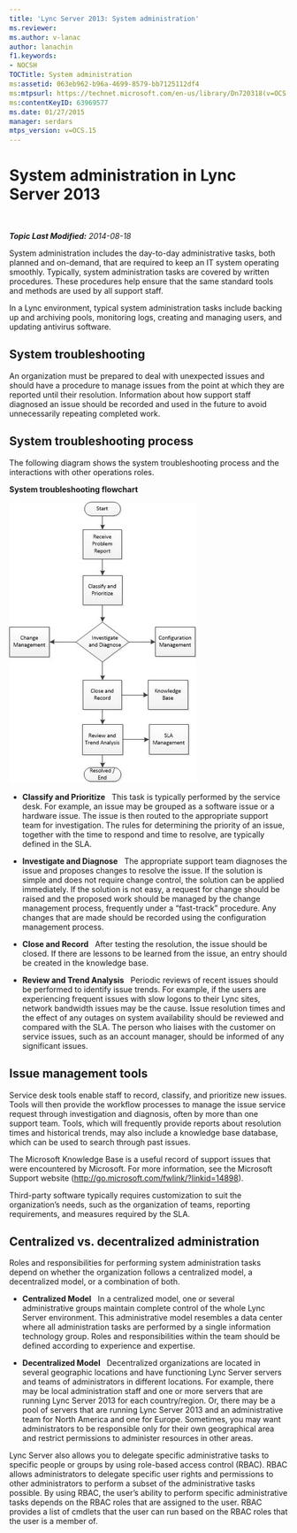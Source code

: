 ```yaml
---
title: 'Lync Server 2013: System administration'
ms.reviewer: 
ms.author: v-lanac
author: lanachin
f1.keywords:
- NOCSH
TOCTitle: System administration
ms:assetid: 063eb962-b96a-4699-8579-bb7125112df4
ms:mtpsurl: https://technet.microsoft.com/en-us/library/Dn720318(v=OCS.15)
ms:contentKeyID: 63969577
ms.date: 01/27/2015
manager: serdars
mtps_version: v=OCS.15
---
```


<div data-xmlns="http://www.w3.org/1999/xhtml">

<div class="topic" data-xmlns="http://www.w3.org/1999/xhtml" data-msxsl="urn:schemas-microsoft-com:xslt" data-cs="http://msdn.microsoft.com/">

<div data-asp="http://msdn2.microsoft.com/asp">

# System administration in Lync Server 2013

</div>

<div id="mainSection">

<div id="mainBody">

<span> </span>

_**Topic Last Modified:** 2014-08-18_

System administration includes the day-to-day administrative tasks, both planned and on-demand, that are required to keep an IT system operating smoothly. Typically, system administration tasks are covered by written procedures. These procedures help ensure that the same standard tools and methods are used by all support staff.

In a Lync environment, typical system administration tasks include backing up and archiving pools, monitoring logs, creating and managing users, and updating antivirus software.

<div>

## System troubleshooting

An organization must be prepared to deal with unexpected issues and should have a procedure to manage issues from the point at which they are reported until their resolution. Information about how support staff diagnosed an issue should be recorded and used in the future to avoid unnecessarily repeating completed work.

</div>

<div>

## System troubleshooting process

The following diagram shows the system troubleshooting process and the interactions with other operations roles.

**System troubleshooting flowchart**

![System Troubleshooting Flowchart](images/Dn720318.869d0b89-6473-4b1f-9d90-59604b4b8e98(OCS.15).jpg "System Troubleshooting Flowchart")

  - **Classify and Prioritize**   This task is typically performed by the service desk. For example, an issue may be grouped as a software issue or a hardware issue. The issue is then routed to the appropriate support team for investigation. The rules for determining the priority of an issue, together with the time to respond and time to resolve, are typically defined in the SLA.

  - **Investigate and Diagnose**   The appropriate support team diagnoses the issue and proposes changes to resolve the issue. If the solution is simple and does not require change control, the solution can be applied immediately. If the solution is not easy, a request for change should be raised and the proposed work should be managed by the change management process, frequently under a “fast-track” procedure. Any changes that are made should be recorded using the configuration management process.

  - **Close and Record**   After testing the resolution, the issue should be closed. If there are lessons to be learned from the issue, an entry should be created in the knowledge base.

  - **Review and Trend Analysis**   Periodic reviews of recent issues should be performed to identify issue trends. For example, if the users are experiencing frequent issues with slow logons to their Lync sites, network bandwidth issues may be the cause. Issue resolution times and the effect of any outages on system availability should be reviewed and compared with the SLA. The person who liaises with the customer on service issues, such as an account manager, should be informed of any significant issues.

</div>

<div>

## Issue management tools

Service desk tools enable staff to record, classify, and prioritize new issues. Tools will then provide the workflow processes to manage the issue service request through investigation and diagnosis, often by more than one support team. Tools, which will frequently provide reports about resolution times and historical trends, may also include a knowledge base database, which can be used to search through past issues.

The Microsoft Knowledge Base is a useful record of support issues that were encountered by Microsoft. For more information, see the Microsoft Support website (<http://go.microsoft.com/fwlink/?linkid=14898>).

Third-party software typically requires customization to suit the organization’s needs, such as the organization of teams, reporting requirements, and measures required by the SLA.

</div>

<div>

## Centralized vs. decentralized administration

Roles and responsibilities for performing system administration tasks depend on whether the organization follows a centralized model, a decentralized model, or a combination of both.

  - **Centralized Model**   In a centralized model, one or several administrative groups maintain complete control of the whole Lync Server environment. This administrative model resembles a data center where all administration tasks are performed by a single information technology group. Roles and responsibilities within the team should be defined according to experience and expertise.

  - **Decentralized Model**   Decentralized organizations are located in several geographic locations and have functioning Lync Server servers and teams of administrators in different locations. For example, there may be local administration staff and one or more servers that are running Lync Server 2013 for each country/region. Or, there may be a pool of servers that are running Lync Server 2013 and an administrative team for North America and one for Europe. Sometimes, you may want administrators to be responsible only for their own geographical area and restrict permissions to administer resources in other areas.

Lync Server also allows you to delegate specific administrative tasks to specific people or groups by using role-based access control (RBAC). RBAC allows administrators to delegate specific user rights and permissions to other administrators to perform a subset of the administrative tasks possible. By using RBAC, the user’s ability to perform specific administrative tasks depends on the RBAC roles that are assigned to the user. RBAC provides a list of cmdlets that the user can run based on the RBAC roles that the user is a member of.

</div>

</div>

<span> </span>

</div>

</div>

</div>

